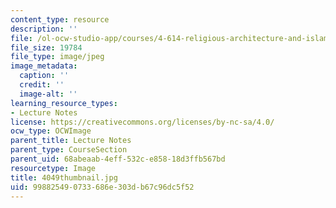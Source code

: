 ```yaml
---
content_type: resource
description: ''
file: /ol-ocw-studio-app/courses/4-614-religious-architecture-and-islamic-cultures-fall-2002/998825490733686e303db67c96dc5f52_4049thumbnail.jpg
file_size: 19784
file_type: image/jpeg
image_metadata:
  caption: ''
  credit: ''
  image-alt: ''
learning_resource_types:
- Lecture Notes
license: https://creativecommons.org/licenses/by-nc-sa/4.0/
ocw_type: OCWImage
parent_title: Lecture Notes
parent_type: CourseSection
parent_uid: 68abeaab-4eff-532c-e858-18d3ffb567bd
resourcetype: Image
title: 4049thumbnail.jpg
uid: 99882549-0733-686e-303d-b67c96dc5f52
---
```

